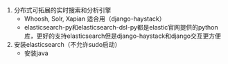1. 分布式可拓展的实时搜索和分析引擎
    + Whoosh, Solr, Xapian 适合用（django-haystack）
    + elasticsearch-py和elasticsearch-dsl-py都是elastic官网提供的python库，更好的支持elasticsearch但是django-haystack和django交互更方便
2.  安装elasticsearch（不允许sudo启动）
    + 安装java